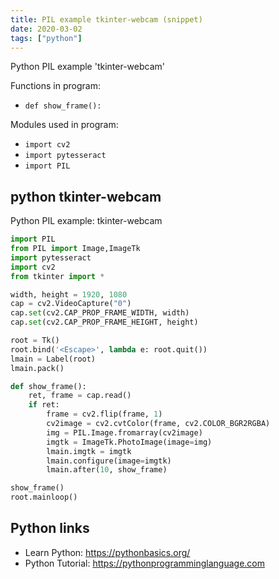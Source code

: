 ```yaml
---
title: PIL example tkinter-webcam (snippet)
date: 2020-03-02
tags: ["python"]
---
```

Python PIL example 'tkinter-webcam'

Functions in program: 
* `def show_frame():`

Modules used in program: 
* `import cv2`
* `import pytesseract`
* `import PIL`

## python tkinter-webcam

Python PIL example: tkinter-webcam

```python
import PIL
from PIL import Image,ImageTk
import pytesseract
import cv2
from tkinter import *

width, height = 1920, 1080
cap = cv2.VideoCapture("0")
cap.set(cv2.CAP_PROP_FRAME_WIDTH, width)
cap.set(cv2.CAP_PROP_FRAME_HEIGHT, height)

root = Tk()
root.bind('<Escape>', lambda e: root.quit()) 
lmain = Label(root)
lmain.pack()

def show_frame():
    ret, frame = cap.read()
    if ret:
        frame = cv2.flip(frame, 1)
        cv2image = cv2.cvtColor(frame, cv2.COLOR_BGR2RGBA)
        img = PIL.Image.fromarray(cv2image)
        imgtk = ImageTk.PhotoImage(image=img)
        lmain.imgtk = imgtk
        lmain.configure(image=imgtk)
        lmain.after(10, show_frame)

show_frame()
root.mainloop()

```

## Python links

- Learn Python: https://pythonbasics.org/
- Python Tutorial: https://pythonprogramminglanguage.com
